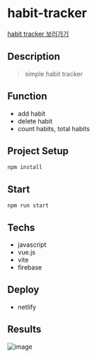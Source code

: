 # habit-tracker

<a target="_black" href="https://habit-tracker-ez1n.netlify.app">habit tracker 보러가기</a>

## Description

>simple habit tracker

## Function
- add habit
- delete habit
- count habits, total habits

## Project Setup

```shell
npm install
```

## Start

```shell
npm run start
```

## Techs
- javascript
- vue.js
- vite
- firebase

## Deploy
- netlify

## Results

![image](https://user-images.githubusercontent.com/78401434/202725569-e9016e01-f58a-405a-9584-7fa2bcaedc7a.png)

